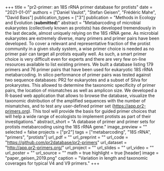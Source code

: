 +++
title = "pr2-primer: an 18S rRNA primer database for protists"
date = "2021-01-01"
authors = ["Daniel Vaulot", "Stefan Geisen", "Frédéric Mahe", "David Bass"]
publication_types = ["3"]
publication = "Methods in Ecology and Evolution (**submitted**)"
abstract = "Metabarcoding of microbial eukaryotes (collectively known as protists) has developed tremendously in the last decade, almost uniquely relying on the 18S rRNA gene.  As microbial eukaryotes are extremely diverse, many primers and primer pairs have been developed. To cover a relevant and representative fraction of the protist community in a given study system, a wise primer choice is needed as no primer pair can target all protists equally well. As such, a smart primer choice is very difficult even for experts and there are very few on-line resources available to list existing primers. We built a database listing 179 primers and 76 primer pairs that have been used for eukaryotic 18S rRNA metabarcoding.   In silico performance of primer pairs was tested against two sequence databases:  PR2 for eukaryotes and a subset of Silva for prokaryotes.  This allowed to determine the taxonomic specificity of primer pairs, the location of mismatches as well as amplicon size. We developed a R-based web application that allows to browse the database, visualize the taxonomic distribution of the amplified sequences with the number of mismatches, and to test any user-defined primer set  (https://app.pr2-primers.org). This tool will provide the basis for guided primer choices that will help a wide range of ecologists to implement protists as part of their investigations."
abstract_short = "A database of primer and primer sets for protists metabarcoding using the 18S rRNA gene."
image_preview = ""
selected = false
projects = ["pr2"]
tags = ["metabarcoding", "18S rRNA", "primers", "protists"]
url_pdf = ""
url_preprint = ""
url_code = "https://github.com/pr2database/pr2-primers"
url_dataset = "http://app.pr2-primers.org/"
url_project = ""
url_slides = ""
url_video = ""
url_poster = ""
url_source = ""
math = true
highlight = true
[header]
image = "paper_geisen_2019.png"
caption = "Variation in length and taxonomic coverages for typical V4 and V9 primers."
+++
